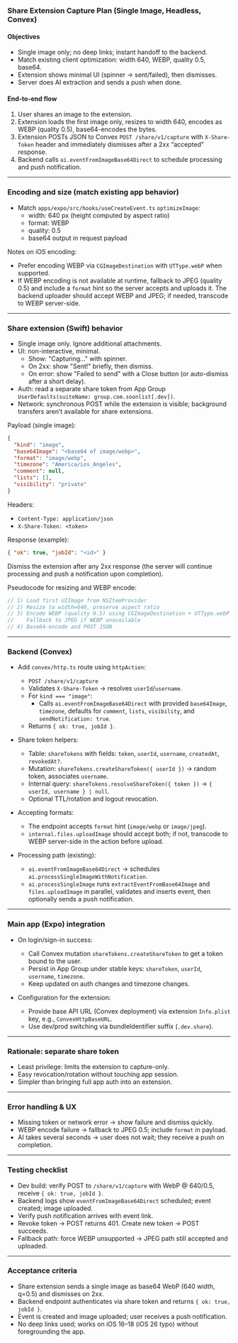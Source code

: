 ### Share Extension Capture Plan (Single Image, Headless, Convex)

#### Objectives

- Single image only; no deep links; instant handoff to the backend.
- Match existing client optimization: width 640, WEBP, quality 0.5, base64.
- Extension shows minimal UI (spinner → sent/failed), then dismisses.
- Server does AI extraction and sends a push when done.

#### End-to-end flow

1. User shares an image to the extension.
2. Extension loads the first image only, resizes to width 640, encodes as WEBP (quality 0.5), base64-encodes the bytes.
3. Extension POSTs JSON to Convex `POST /share/v1/capture` with `X-Share-Token` header and immediately dismisses after a 2xx “accepted” response.
4. Backend calls `ai.eventFromImageBase64Direct` to schedule processing and push notification.

---

### Encoding and size (match existing app behavior)

- Match `apps/expo/src/hooks/useCreateEvent.ts` `optimizeImage`:
  - width: 640 px (height computed by aspect ratio)
  - format: WEBP
  - quality: 0.5
  - base64 output in request payload

Notes on iOS encoding:

- Prefer encoding WEBP via `CGImageDestination` with `UTType.webP` when supported.
- If WEBP encoding is not available at runtime, fallback to JPEG (quality 0.5) and include a `format` hint so the server accepts and uploads it. The backend uploader should accept WEBP and JPEG; if needed, transcode to WEBP server-side.

---

### Share extension (Swift) behavior

- Single image only. Ignore additional attachments.
- UI: non-interactive, minimal.
  - Show: "Capturing…" with spinner.
  - On 2xx: show "Sent!" briefly, then dismiss.
  - On error: show "Failed to send" with a Close button (or auto-dismiss after a short delay).
- Auth: read a separate share token from App Group `UserDefaults(suiteName: group.com.soonlist[.dev])`.
- Network: synchronous POST while the extension is visible; background transfers aren’t available for share extensions.

Payload (single image):

```json
{
  "kind": "image",
  "base64Image": "<base64 of image/webp>",
  "format": "image/webp",
  "timezone": "America/Los_Angeles",
  "comment": null,
  "lists": [],
  "visibility": "private"
}
```

Headers:

- `Content-Type: application/json`
- `X-Share-Token: <token>`

Response (example):

```json
{ "ok": true, "jobId": "<id>" }
```

Dismiss the extension after any 2xx response (the server will continue processing and push a notification upon completion).

Pseudocode for resizing and WEBP encode:

```swift
// 1) Load first UIImage from NSItemProvider
// 2) Resize to width=640, preserve aspect ratio
// 3) Encode WEBP (quality 0.5) using CGImageDestination + UTType.webP
//    Fallback to JPEG if WEBP unavailable
// 4) Base64-encode and POST JSON
```

---

### Backend (Convex)

- Add `convex/http.ts` route using `httpAction`:

  - `POST /share/v1/capture`
  - Validates `X-Share-Token` → resolves `userId`/`username`.
  - For `kind === "image"`:
    - Calls `ai.eventFromImageBase64Direct` with provided `base64Image`, `timezone`, defaults for `comment`, `lists`, `visibility`, and `sendNotification: true`.
  - Returns `{ ok: true, jobId }`.

- Share token helpers:

  - Table: `shareTokens` with fields: `token`, `userId`, `username`, `createdAt`, `revokedAt?`.
  - Mutation: `shareTokens.createShareToken({ userId })` → random token, associates `username`.
  - Internal query: `shareTokens.resolveShareToken({ token })` → `{ userId, username } | null`.
  - Optional TTL/rotation and logout revocation.

- Accepting formats:

  - The endpoint accepts `format` hint (`image/webp` or `image/jpeg`).
  - `internal.files.uploadImage` should accept both; if not, transcode to WEBP server-side in the action before upload.

- Processing path (existing):
  - `ai.eventFromImageBase64Direct` → schedules `ai.processSingleImageWithNotification`.
  - `ai.processSingleImage` runs `extractEventFromBase64Image` and `files.uploadImage` in parallel, validates and inserts event, then optionally sends a push notification.

---

### Main app (Expo) integration

- On login/sign-in success:

  - Call Convex mutation `shareTokens.createShareToken` to get a token bound to the user.
  - Persist in App Group under stable keys: `shareToken`, `userId`, `username`, `timezone`.
  - Keep updated on auth changes and timezone changes.

- Configuration for the extension:
  - Provide base API URL (Convex deployment) via extension `Info.plist` key, e.g., `ConvexHttpBaseURL`.
  - Use dev/prod switching via bundleIdentifier suffix (`.dev.share`).

---

### Rationale: separate share token

- Least privilege: limits the extension to capture-only.
- Easy revocation/rotation without touching app session.
- Simpler than bringing full app auth into an extension.

---

### Error handling & UX

- Missing token or network error → show failure and dismiss quickly.
- WEBP encode failure → fallback to JPEG 0.5; include `format` in payload.
- AI takes several seconds → user does not wait; they receive a push on completion.

---

### Testing checklist

- Dev build: verify POST to `/share/v1/capture` with WebP @ 640/0.5, receive `{ ok: true, jobId }`.
- Backend logs show `eventFromImageBase64Direct` scheduled; event created; image uploaded.
- Verify push notification arrives with event link.
- Revoke token → POST returns 401. Create new token → POST succeeds.
- Fallback path: force WEBP unsupported → JPEG path still accepted and uploaded.

---

### Acceptance criteria

- Share extension sends a single image as base64 WebP (640 width, q=0.5) and dismisses on 2xx.
- Backend endpoint authenticates via share token and returns `{ ok: true, jobId }`.
- Event is created and image uploaded; user receives a push notification.
- No deep links used; works on iOS 16–18 (iOS 26 typo) without foregrounding the app.

